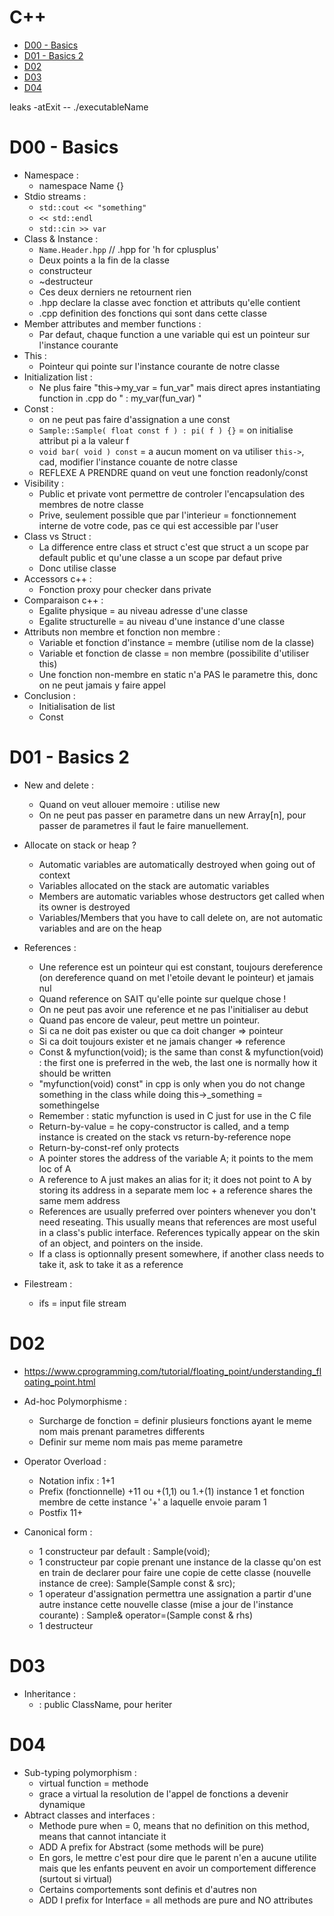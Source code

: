 # C++

<!-- vim-markdown-toc GFM -->

* [D00 - Basics](#d00---basics)
* [D01 - Basics 2](#d01---basics-2)
* [D02](#d02)
* [D03](#d03)
* [D04](#d04)

<!-- vim-markdown-toc -->

leaks -atExit -- ./executableName

# D00 - Basics

- Namespace :
	- namespace Name {}
- Stdio streams :
	- `std::cout << "something"`
	- `<< std::endl`
	- `std::cin >> var`
- Class & Instance :
	- `Name.Header.hpp` // .hpp for 'h for cplusplus'
	- Deux points a la fin de la classe
	- constructeur
	- ~destructeur
	- Ces deux derniers ne retournent rien
	- .hpp declare la classe avec fonction et attributs qu'elle contient
	- .cpp definition des fonctions qui sont dans cette classe
- Member attributes and member functions :
	- Par defaut, chaque function a une variable qui est un pointeur sur
	  l'instance courante
- This :
	- Pointeur qui pointe sur l'instance courante de notre classe
- Initialization list :
	- Ne plus faire "this->my_var = fun_var" mais direct apres instantiating
	  function in .cpp do " : my_var(fun_var) "
- Const :
	- on ne peut pas faire d'assignation a une const
	- `Sample::Sample( float const f ) : pi( f ) {}` = on initialise attribut pi a
	  la valeur f
	- `void bar( void ) const` = a aucun moment on va utiliser `this->`, cad,
	  modifier l'instance couante de notre classe
	- REFLEXE A PRENDRE quand on veut une fonction readonly/const
- Visibility :
	- Public et private vont permettre de controler l'encapsulation des membres
	  de notre classe
	- Prive, seulement possible que par l'interieur = fonctionnement interne de
	  votre code, pas ce qui est accessible par l'user
- Class vs Struct :
	- La difference entre class et struct c'est que struct a un scope par
	  default public et qu'une classe a un scope par defaut prive
	- Donc utilise classe
- Accessors c++ :
	- Fonction proxy pour checker dans private
- Comparaison c++ :
	- Egalite physique = au niveau adresse d'une classe
	- Egalite structurelle = au niveau d'une instance d'une classe
- Attributs non membre et fonction non membre :
	- Variable et fonction d'instance = membre (utilise nom de la classe)
	- Variable et fonction de classe = non membre (possibilite d'utiliser this)
	- Une fonction non-membre en static n'a PAS le parametre this, donc on ne
	  peut jamais y faire appel
- Conclusion :
	- Initialisation de list
	- Const

# D01 - Basics 2

- New and delete :
	- Quand on veut allouer memoire : utilise new
	- On ne peut pas passer en parametre dans un new Array[n], pour passer de parametres il faut le faire manuellement.

- Allocate on stack or heap ?
	- Automatic variables are automatically destroyed when going out of context
	- Variables allocated on the stack are automatic variables
	- Members are automatic variables whose destructors get called when its
	  owner is destroyed
	- Variables/Members that you have to call delete on, are not automatic
	  variables and are on the heap

- References :
	- Une reference est un pointeur qui est constant, toujours dereference (on dereference quand on met l'etoile devant le pointeur) et jamais nul
	- Quand reference on SAIT qu'elle pointe sur quelque chose !
	- On ne peut pas avoir une reference et ne pas l'initialiser au debut
	- Quand pas encore de valeur, peut mettre un pointeur.
	- Si ca ne doit pas exister ou que ca doit changer => pointeur
	- Si ca doit toujours exister et ne jamais changer => reference
	- Const <type>& myfunction(void); is the same than <type> const & myfunction(void) : the first one is preferred in the web, the last one is normally how it should be written
	- "myfunction(void) const" in cpp is only when you do not change something in the class while doing this->_something = somethingelse
	- Remember : static myfunction is used in C just for use in the C file
	- Return-by-value = he copy-constructor is called, and a temp instance is created on the stack vs return-by-reference nope
	- Return-by-const-ref only protects
	- A pointer stores the address of the variable A; it points to the mem loc of A
	- A reference to A just makes an alias for it; it does not point to A by storing its address in a separate mem loc + a reference shares the same mem address
	- References are usually preferred over pointers whenever you don't need reseating. This usually means that references are most useful in a class's public interface. References typically appear on the skin of an object, and pointers on the inside.
	- If a class is optionnally present somewhere, if another class needs to
	  take it, ask to take it as a reference

- Filestream :
	- ifs = input file stream

# D02

- https://www.cprogramming.com/tutorial/floating_point/understanding_floating_point.html
- Ad-hoc Polymorphisme :
	- Surcharge de fonction = definir plusieurs fonctions ayant le meme nom mais prenant parametres differents
	- Definir sur meme nom mais pas meme parametre

- Operator Overload :
	- Notation infix : 1+1
	- Prefix (fonctionnelle) +11 ou +(1,1) ou 1.+(1) instance 1 et fonction membre de cette instance '+' a laquelle envoie param 1
	- Postfix 11+

- Canonical form :
	- 1 constructeur par default : Sample(void);
	- 1 constructeur par copie prenant une instance de la classe qu'on est en
	  train de declarer pour faire une copie de cette classe (nouvelle instance
	  de cree): Sample(Sample const & src);
	- 1 operateur d'assignation permettra une assignation a partir d'une autre
	  instance cette nouvelle classe (mise a jour de l'instance courante) :
	  Sample& operator=(Sample const & rhs)
	- 1 destructeur

# D03

- Inheritance :
	- : public ClassName, pour heriter

# D04

- Sub-typing polymorphism :
	- virtual function = methode
	- grace a virtual la resolution de l'appel de fonctions a devenir dynamique
- Abtract classes and interfaces :
	- Methode pure when = 0, means that no definition on this method, means that
	  cannot intanciate it
	- ADD A prefix for Abstract (some methods will be pure)
	- En gors, le mettre c'est pour dire que le parent n'en a aucune utilite
	  mais que les enfants peuvent en avoir un comportement difference (surtout
	  si virtual)
	- Certains comportements sont definis et d'autres non
	- ADD I prefix for Interface = all methods are pure and NO attributes
